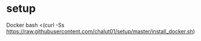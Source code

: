 # setup
Docker
bash <(curl -Ss https://raw.githubusercontent.com/chalut01/setup/master/install_docker.sh)
